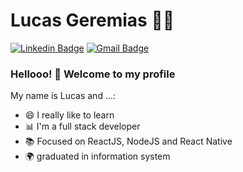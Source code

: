 

<!--

### Hi there 👋
**Lucas-Geremias/Lucas-Geremias** is a ✨ _special_ ✨ repository because its `README.md` (this file) appears on your GitHub profile.

Here are some ideas to get you started:

- 🔭 I’m currently working on ...
- 🌱 I’m currently learning ...
- 👯 I’m looking to collaborate on ...
- 🤔 I’m looking for help with ...
- 💬 Ask me about ...
- 📫 How to reach me: ...
- 😄 Pronouns: ...
- ⚡ Fun fact: ...
-->


# Lucas Geremias :man_technologist:

[![Linkedin Badge](https://img.shields.io/badge/-LinkedIn-blue?style=flat-square&logo=Linkedin&logoColor=white&link=https://https://www.linkedin.com/in/lucas-g-79491abb/)](https://www.linkedin.com/in/lucas-g-79491abb/)
[![Gmail Badge](https://img.shields.io/badge/-diego.schell.f@gmail.com-6633cc?style=flat-square&logo=Gmail&logoColor=white&link=mailto:geremiaslucas2012@gmail.com)](mailto:geremiaslucas2012@gmail.com)



### Hellooo! 👋 Welcome to my profile

My name is Lucas and ...:

 - 😄 I really like to learn
 - 📊 I'm a full stack developer
 - 📚 Focused on ReactJS, NodeJS and React Native
 - 🌍 graduated in information system
